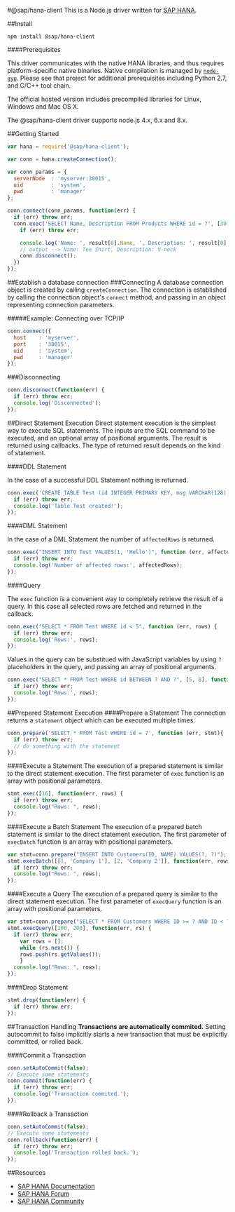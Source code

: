 #@sap/hana-client
This is a Node.js driver written for [SAP HANA](http://go.sap.com/product/technology-platform/hana.html).

##Install
```
npm install @sap/hana-client
```
####Prerequisites

This driver communicates with the native HANA libraries, and thus requires
platform-specific native binaries. Native compilation is managed by
[`node-gyp`](https://github.com/TooTallNate/node-gyp/). Please see that project
for additional prerequisites including Python 2.7, and C/C++ tool chain.

The official hosted version includes precompiled libraries for Linux, Windows and Mac OS X.

The @sap/hana-client driver supports node.js 4.x, 6.x and 8.x.

##Getting Started
```js
var hana = require('@sap/hana-client');

var conn = hana.createConnection();

var conn_params = {
  serverNode  : 'myserver:30015',
  uid         : 'system',
  pwd         : 'manager'
};

conn.connect(conn_params, function(err) {
  if (err) throw err;
  conn.exec('SELECT Name, Description FROM Products WHERE id = ?', [301], function (err, result) {
    if (err) throw err;

    console.log('Name: ', result[0].Name, ', Description: ', result[0].Description);
    // output --> Name: Tee Shirt, Description: V-neck
    conn.disconnect();
  })
});
```

##Establish a database connection
###Connecting
A database connection object is created by calling `createConnection`.  The
connection is established by calling the connection object's `connect` method,
and passing in an object representing connection parameters.

#####Example: Connecting over TCP/IP
```js
conn.connect({
  host    : 'myserver',
  port    : '30015',
  uid     : 'system',
  pwd     : 'manager'
});
```

###Disconnecting

```js
conn.disconnect(function(err) {
  if (err) throw err;
  console.log('Disconnected');
});
```
##Direct Statement Execution
Direct statement execution is the simplest way to execute SQL statements. The
inputs are the SQL command to be executed, and an optional array of positional
arguments. The result is returned using callbacks. The type of returned result
depends on the kind of statement.

####DDL Statement

In the case of a successful DDL Statement nothing is returned.

```js
conn.exec('CREATE TABLE Test (id INTEGER PRIMARY KEY, msg VARCHAR(128))', function (err, result) {
  if (err) throw err;
  console.log('Table Test created!');
});
```

####DML Statement

In the case of a DML Statement the number of `affectedRows` is returned.

```js
conn.exec("INSERT INTO Test VALUES(1, 'Hello')", function (err, affectedRows) {
  if (err) throw err;
  console.log('Number of affected rows:', affectedRows);
});
```

####Query

The `exec` function is a convenient way to completely retrieve the result of a
query. In this case all selected rows are fetched and returned in the callback.

```js
conn.exec("SELECT * FROM Test WHERE id < 5", function (err, rows) {
  if (err) throw err;
  console.log('Rows:', rows);
});
```

Values in the query can be substitued with JavaScript variables by using `?`
placeholders in the query, and passing an array of positional arguments.

```js
conn.exec("SELECT * FROM Test WHERE id BETWEEN ? AND ?", [5, 8], function (err, rows) {
  if (err) throw err;
  console.log('Rows:', rows);
});
```

##Prepared Statement Execution
####Prepare a Statement
The connection returns a `statement` object which can be executed multiple times.
```js
conn.prepare('SELECT * FROM Test WHERE id = ?', function (err, stmt){
  if (err) throw err;
  // do something with the statement
});
```

####Execute a Statement
The execution of a prepared statement is similar to the direct statement execution.
The first parameter of `exec` function is an array with positional parameters.
```js
stmt.exec([16], function(err, rows) {
  if (err) throw err;
  console.log("Rows: ", rows);
});
```

####Execute a Batch Statement
The execution of a prepared batch statement is similar to the direct statement execution.
The first parameter of `execBatch` function is an array with positional parameters.
```js
var stmt=conn.prepare("INSERT INTO Customers(ID, NAME) VALUES(?, ?)");
stmt.execBatch([[1, 'Company 1'], [2, 'Company 2']], function(err, rows) {
  if (err) throw err;
  console.log("Rows: ", rows);
});
```

####Execute a Query
The execution of a prepared query is similar to the direct statement execution.
The first parameter of `execQuery` function is an array with positional parameters.
```js
var stmt=conn.prepare("SELECT * FROM Customers WHERE ID >= ? AND ID < ?");
stmt.execQuery([100, 200], function(err, rs) {
  if (err) throw err;
    var rows = [];
    while (rs.next()) {
	rows.push(rs.getValues());
    }
  console.log("Rows: ", rows);
});
```

####Drop Statement
```js
stmt.drop(function(err) {
  if (err) throw err;
});
```

##Transaction Handling
__Transactions are automatically commited.__ Setting autocommit to false implicitly
starts a new transaction that must be explicitly committed, or rolled back.

####Commit a Transaction

```js
conn.setAutoCommit(false);
// Execute some statements
conn.commit(function(err) {
  if (err) throw err;
  console.log('Transaction commited.');
});
```

####Rollback a Transaction
```js
conn.setAutoCommit(false);
// Execute some statements
conn.rollback(function(err) {
  if (err) throw err;
  console.log('Transaction rolled back.');
});
```

##Resources
+ [SAP HANA Documentation](http://help.sap.com/hana)
+ [SAP HANA Forum](http://saphanatutorial.com/forum/)
+ [SAP HANA Community](https://go.sap.com/community/topic/hana.html)
